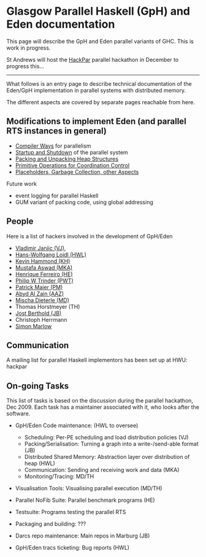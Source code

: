# Glasgow Parallel Haskell (GpH) and Eden documentation



This page will describe the GpH and Eden parallel variants of GHC.  This is work in progress.



St Andrews will host the [HackPar](hack-par) parallel hackathon in December to progress this...


---



What follows is an entry page to describe technical documentation of the Eden/GpH implementation in parallel systems with distributed memory.



The different aspects are covered by separate pages reachable from here.


## Modifications to implement Eden (and parallel RTS instances in general)


- [Compiler Ways](gp-h-eden/compiler-ways) for parallelism
- [Startup and Shutdown](gp-h-eden/start-stop) of the parallel system
- [Packing and Unpacking Heap Structures](gp-h-eden/packing)
- [Primitive Operations for Coordination Control](gp-h-eden/primitives)
- [Placeholders, Garbage Collection, other Aspects](gp-h-eden/placeholders-and-gc)


Future work


- event logging for parallel Haskell
- GUM variant of packing code, using global addressing

## People



Here is a list of hackers involved in the development of GpH/Eden


- [ Vladimir Janjic (VJ)](http://www.cs.st-andrews.ac.uk/~jv), 
- [ Hans-Wolfgang Loidl (HWL)](http://www.macs.hw.ac.uk/~hwloidl/)
- [ Kevin Hammond (KH)](http://www.cs.st-andrews.ac.uk/~kh/) 
- [ Mustafa Aswad (MKA)](http://www.macs.hw.ac.uk/~mka19/) 
- [ Henrique Ferreiro (HE)](http://www.madsgroup.org/staff/henrique/)
- [ Philip W Trinder (PWT)](http://www.macs.hw.ac.uk/~trinder/)
- [ Patrick Maier (PM)](http://www.macs.hw.ac.uk/~pm175)
- [ Abyd Al Zain (AAZ)](http://www.macs.hw.ac.uk/~ceeatia/)
- [ Mischa Dieterle (MD)](http://www.mathematik.uni-marburg.de/~dieterle)
- Thomas Horstmeyer (TH) 
- [ Jost Berthold (JB)](http://www.mathematik.uni-marburg.de/~berthold/)
- Christoph Herrmann
- [ Simon Marlow](http://www.haskell.org/~simonmar/)

## Communication



 
A mailing list for parallel Haskell implementors has been set up at HWU: hackpar


## On-going Tasks



This list of tasks is based on the discussion during the parallel hackathon, Dec 2009.
Each task has a maintainer associated with it, who looks after the software.


- GpH/Eden Code maintenance: (HWL to oversee)

  - Scheduling: Per-PE scheduling and load distribution policies (VJ)
  - Packing/Serialisation: Turning a graph into a write-/send-able format (JB)
  - Distributed Shared Memory: Abstraction layer over distribution of heap (HWL)
  - Communication: Sending and receiving work and data (MKA)
  - Monitoring/Tracing: MD/TH
- Visualisation Tools: Visualising parallel execution (MD/TH)
- Parallel NoFib Suite: Parallel benchmark programs (HE)
- Testsuite: Programs testing the parallel RTS
- Packaging and building: ???
- Darcs repo maintenance: Main repos in Marburg (JB)
- GpH/Eden tracs ticketing: Bug reports (HWL)


 
   


